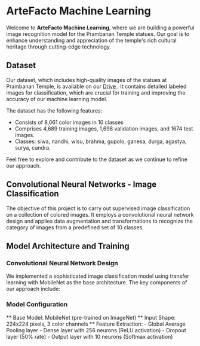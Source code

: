 # ArteFacto Machine Learning

Welcome to **ArteFacto Machine Learning**, where we are building a powerful image recognition model for the Prambanan Temple statues. Our goal is to enhance understanding and appreciation of the temple's rich cultural heritage through cutting-edge technology.

## Dataset

Our dataset, which includes high-quality images of the statues at Prambanan Temple, is available on our [Drive ](https://drive.google.com/drive/folders/1REQhQLxiZOUIh9l7CW7M9ALAsBwUllRa?usp=drive_link). It contains detailed labeled images for classification, which are crucial for training and improving the accuracy of our machine learning model.

The dataset has the following features:
- Consists of 8,061 color images in 10 classes
- Comprises 4,689 training images, 1,698 validation images, and 1674 test images.
- Classes: siwa, nandhi, wisu, brahma, gupolo, ganesa, durga, agastya, surya, candra.

Feel free to explore and contribute to the dataset as we continue to refine our approach.

## Convolutional Neural Networks - Image Classification

The objective of this project is to carry out supervised image classification on a collection of colored images. It employs a convolutional neural network design and applies data augmentation and transformations to recognize the category of images from a predefined set of 10 classes.

## Model Architecture and Training

### Convolutional Neural Network Design

We implemented a sophisticated image classification model using transfer learning with MobileNet as the base architecture. The key components of our approach include:

### Model Configuration
  ** Base Model: MobileNet (pre-trained on ImageNet)
  ** Input Shape: 224x224 pixels, 3 color channels
  ** Feature Extraction:
        - Global Average Pooling layer
        - Dense layer with 256 neurons (ReLU activation)
        - Dropout layer (50% rate)
        - Output layer with 10 neurons (Softmax activation)

